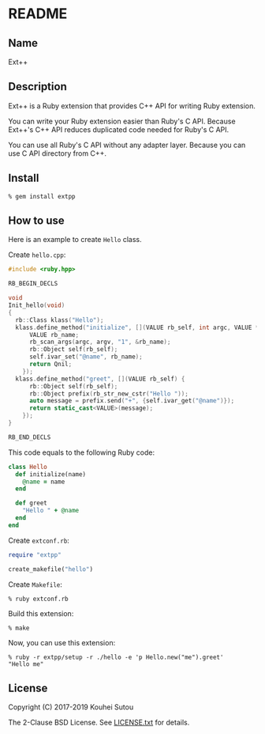 # README

## Name

Ext++

## Description

Ext++ is a Ruby extension that provides C++ API for writing Ruby extension.

You can write your Ruby extension easier than Ruby's C API. Because
Ext++'s C++ API reduces duplicated code needed for Ruby's C API.

You can use all Ruby's C API without any adapter layer. Because you
can use C API directory from C++.

## Install

```console
% gem install extpp
```

## How to use

Here is an example to create `Hello` class.

Create `hello.cpp`:

```c++
#include <ruby.hpp>

RB_BEGIN_DECLS

void
Init_hello(void)
{
  rb::Class klass("Hello");
  klass.define_method("initialize", [](VALUE rb_self, int argc, VALUE *argv) {
      VALUE rb_name;
      rb_scan_args(argc, argv, "1", &rb_name);
      rb::Object self(rb_self);
      self.ivar_set("@name", rb_name);
      return Qnil;
    });
  klass.define_method("greet", [](VALUE rb_self) {
      rb::Object self(rb_self);
      rb::Object prefix(rb_str_new_cstr("Hello "));
      auto message = prefix.send("+", {self.ivar_get("@name")});
      return static_cast<VALUE>(message);
    });
}

RB_END_DECLS
```

This code equals to the following Ruby code:

```ruby
class Hello
  def initialize(name)
    @name = name
  end

  def greet
    "Hello " + @name
  end
end
```

Create `extconf.rb`:

```ruby
require "extpp"

create_makefile("hello")
```

Create `Makefile`:

```console
% ruby extconf.rb
```

Build this extension:

```console
% make
```

Now, you can use this extension:

```console
% ruby -r extpp/setup -r ./hello -e 'p Hello.new("me").greet'
"Hello me"
```

## License

Copyright (C) 2017-2019 Kouhei Sutou

The 2-Clause BSD License. See [LICENSE.txt](LICENSE.txt) for details.
